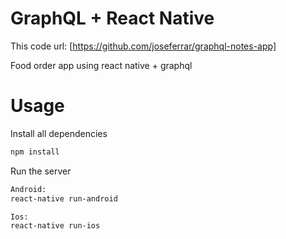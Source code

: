 # GraphQL + React Native
This code url: [https://github.com/joseferrar/graphql-notes-app]

Food order app using react native + graphql

# Usage

Install all dependencies
```sh
npm install
```

Run the server
```sh
Android:
react-native run-android

Ios:
react-native run-ios
```